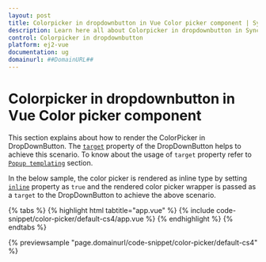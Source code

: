 ```yaml
---
layout: post
title: Colorpicker in dropdownbutton in Vue Color picker component | Syncfusion
description: Learn here all about Colorpicker in dropdownbutton in Syncfusion Vue Color picker component of Syncfusion Essential JS 2 and more.
control: Colorpicker in dropdownbutton 
platform: ej2-vue
documentation: ug
domainurl: ##DomainURL##
---
```


# Colorpicker in dropdownbutton in Vue Color picker component

This section explains about how to render the ColorPicker in DropDownButton. The [`target`](https://ej2.syncfusion.com/vue/documentation/api/drop-down-button#target) property of the DropDownButton helps to achieve this scenario. To know about the usage of `target` property refer to [`Popup templating`](./../../drop-down-button/popup-items#popup-templating) section.

In the below sample, the color picker is rendered as inline type by setting [`inline`](https://ej2.syncfusion.com/vue/documentation/api/color-picker#inline) property as `true` and the rendered color picker wrapper is passed as a `target` to the DropDownButton to achieve the above scenario.

{% tabs %}
{% highlight html tabtitle="app.vue" %}
{% include code-snippet/color-picker/default-cs4/app.vue %}
{% endhighlight %}
{% endtabs %}
        
{% previewsample "page.domainurl/code-snippet/color-picker/default-cs4" %}